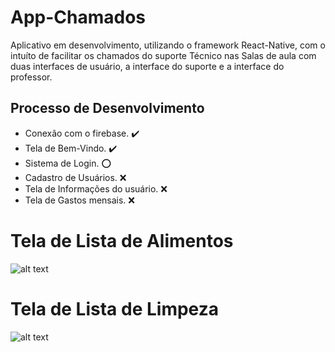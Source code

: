 # App-Chamados

Aplicativo em desenvolvimento, utilizando o framework React-Native, com o intuíto de facilitar os chamados do suporte Técnico nas Salas de aula com duas interfaces de usuário, a interface do suporte e a interface do professor.

## Processo de Desenvolvimento

- Conexão com o firebase. :heavy_check_mark:
- Tela de Bem-Vindo. :heavy_check_mark:
- Sistema de Login. :o:
- Cadastro de Usuários.  	:x:
- Tela de Informações do usuário.  	:x:
- Tela de Gastos mensais.  	:x:

# Tela de Lista de Alimentos
![alt text](https://lh3.googleusercontent.com/pw/AM-JKLVATM1YAfKDsFWOUh1QExCcmjTjc7G72KVJ_TjcMo6A6TuumQgLt4TBmsML0HGVMzsaST5N7IKA0ZUHXiwQzEzjdeTQqFre3sBYn1LhX2BcNeuB6l2mFGIKow3OXLeqeCSB3gCSg6kzWy9FlmvrXDB5=w455-h955-no?authuser=0)

# Tela de Lista de Limpeza

![alt text](https://lh3.googleusercontent.com/pw/AM-JKLVN8WU3QZWeVQAVJTn-WqW9xvjmvKOtoDKqBAfC756zkeRbApjUbKUBzDATvIo3w_O7jNuX31rv8QdL-YMMNMAWdR-42fX1V_97qlr34DmoLvFLR20_rHcyHY63GFfD6Arx39J1W8u7jwJfxltVZ2ml=w454-h955-no?authuser=0)
